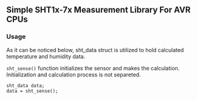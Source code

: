 ## Simple SHT1x-7x Measurement Library For AVR CPUs
### Usage

As it can be noticed below, sht_data struct is utilized to hold calculated temperature and humidity data.

`sht_sense()` function initializes the sensor and makes the calculation. Initialization and calculation process is not separeted. 

```
sht_data data;
data = sht_sense();
```
